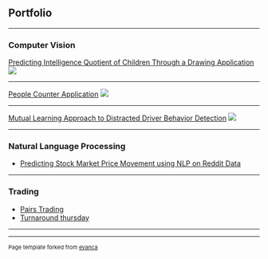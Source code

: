 ## Portfolio

---

### Computer Vision

[Predicting Intelligence Quotient of Children Through a Drawing Application](/cv/projects/1)
<img src="images/cv/overview.jpg?raw=true"/>

---

[People Counter Application](/cv/projects/2)
<img src="images/cv/interface.gif?raw=true"/>

---

[Mutual Learning Approach to Distracted Driver Behavior Detection](/cv/projects/3)
<img src="images/cv/overview_of_the_architecture.png?raw=true"/>

---

### Natural Language Processing

-   [Predicting Stock Market Price Movement using NLP on Reddit Data](/nlp/projects/1)

---

### Trading

-   [Pairs Trading](/nlp/projects/1)
-   [Turnaround thursday](/nlp/projects/1)

---

---

<p style="font-size:11px">Page template forked from <a href="https://github.com/evanca/quick-portfolio">evanca</a></p>
<!-- Remove above link if you don't want to attibute -->
